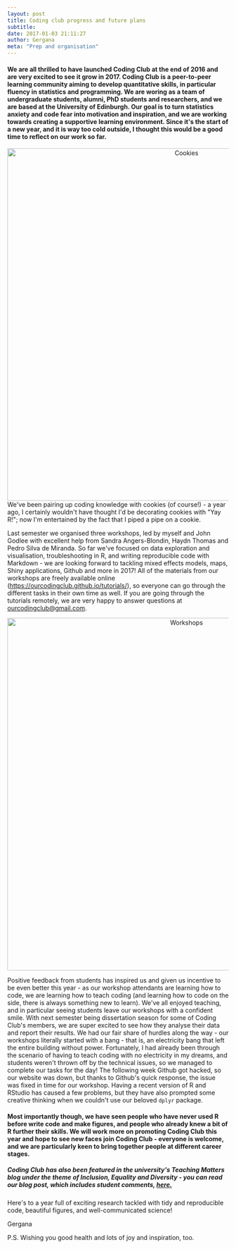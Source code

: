 ```yaml
---
layout: post
title: Coding club progress and future plans
subtitle:
date: 2017-01-03 21:11:27
author: Gergana
meta: "Prep and organisation"
---
```


#### We are all thrilled to have launched Coding Club at the end of 2016 and are very excited to see it grow in 2017. Coding Club is a peer-to-peer learning community aiming to develop quantitative skills, in particular fluency in statistics and programming. We are woring as a team of undergraduate students, alumni, PhD students and researchers, and we are based at the University of Edinburgh. Our goal is to turn statistics anxiety and code fear into motivation and inspiration, and we are working towards creating a supportive learning environment. Since it's the start of a new year, and it is way too cold outside, I thought this would be a good time to reflect on our work so far.

<center><img src="https://lh5.googleusercontent.com/nhNIrOQdQgq9_oAuI_owco4YhGaKL88PIdFLJIvGslu4VXDik6pwNWNJkRWv7s_3qp7VNuKG59fOWmc=w1919-h859-rw" alt="Cookies" style="width: 800px;"/></center>
We've been pairing up coding knowledge with cookies (of course!) - a year ago, I certainly wouldn't have thought I'd be decorating cookies with "Yay R!"; now I'm entertained by the fact that I piped a pipe on a cookie.

Last semester we organised three workshops, led by myself and John Godlee with excellent help from Sandra Angers-Blondin, Haydn Thomas and Pedro Silva de Miranda. So far we've focused on data exploration and visualisation, troubleshooting in R, and writing
reproducible code with Markdown - we are looking forward to tackling mixed effects models, maps, Shiny applications, Github and more in 2017! All of the materials from our workshops are freely available online (https://ourcodingclub.github.io/tutorials/), so everyone can go through the different tasks in their own time as well. If you are going through the tutorials remotely, we are very happy to answer questions at ourcodingclub@gmail.com.

<center><img src="https://lh3.googleusercontent.com/MnXtHIhvF3-iXkJ0ujcMC12tNTQrRxfTqCtdkiJb5WAAdLAeW41clasjTOOvmwJ63wezgvZRX1nfQUA=w1919-h859-rw" alt="Workshops" style="width: 800px;"/></center>

Positive feedback from students has inspired us and given us incentive to be even better this year - as our workshop attendants are learning how to code, we are learning how to teach coding (and learning how to code on the side, there is always something new to learn). We've all enjoyed teaching, and in particular seeing students leave our workshops with a confident smile. With next semester being dissertation season for some of Coding Club's members, we are super excited to see how they analyse their data and report their results.
We had our fair share of hurdles along the way - our workshops literally started with a bang - that is, an electricity bang that left the entire building without power. Fortunately, I had already been through the scenario of having to teach coding with no electricity in my dreams, and students weren't thrown off by the technical issues, so we managed to complete our tasks for the day! The following week Github got hacked, so our website was down, but thanks to Github's quick response, the issue was fixed in time for our workshop. Having a recent version of R and RStudio has caused a few problems, but they have also prompted some creative thinking when we couldn't use our beloved `dplyr` package.

#### Most importantly though, we have seen people who have never used R before write code and make figures, and people who already knew a bit of R further their skills. We will work more on promoting Coding Club this year and hope to see new faces join Coding Club - everyone is welcome, and we are particularly keen to bring together people at different career stages.
##### Coding Club has also been featured in the university's Teaching Matters blog under the theme of Inclusion, Equality and Diversity - you can read our blog post, which includes student comments, <a href="http://www.teaching-matters-blog.ed.ac.uk/?p=1129">here.</a>

Here's to a year full of exciting research tackled with tidy and reproducible code, beautiful figures, and well-communicated science!

Gergana

P.S. Wishing you good health and lots of joy and inspiration, too.
